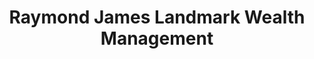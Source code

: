 ---
title: "Raymond James Landmark Wealth Management"
url: /mississauga/raymond-james-landmark-wealth-management/
shop: shop
---